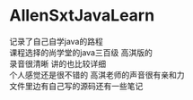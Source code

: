# AllenSxtJavaLearn
记录了自己自学java的路程  
课程选择的尚学堂的java三百级 高淇版的  
录音很清晰 讲的也比较详细  
个人感觉还是很不错的 高淇老师的声音很有亲和力  
文件里边有自己写的源码还有一些笔记  

